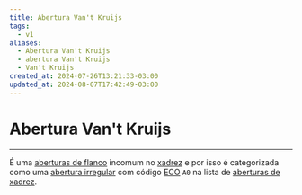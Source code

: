 ```yaml
---
title: Abertura Van't Kruijs
tags:
  - v1
aliases:
  - Abertura Van't Kruijs
  - abertura Van't Kruijs
  - Van't Kruijs
created_at: 2024-07-26T13:21:33-03:00
updated_at: 2024-08-07T17:42:49-03:00
---
```

# Abertura Van't Kruijs
----

É uma [aberturas de flanco](../../../../rascunhos/2024/07/26/Xadrez_Aberturas_de_flanco.md) incomum no [xadrez](../../../../sementes/2024/07/06/2024-07-06-Xadrez.md) e por isso é categorizada como uma [abertura irregular](../../../../sementes/2024/07/06/2024-07-06-Aberturas_irregulares.md) com código [ECO](../../../../sementes/2024/07/07/2024-07-07-Encyclopaedia_of_Chess_Openings.md) `A0` na lista de [aberturas de xadrez](../../../../rascunhos/2024/07/26/Xadrez_Aberturas.md).